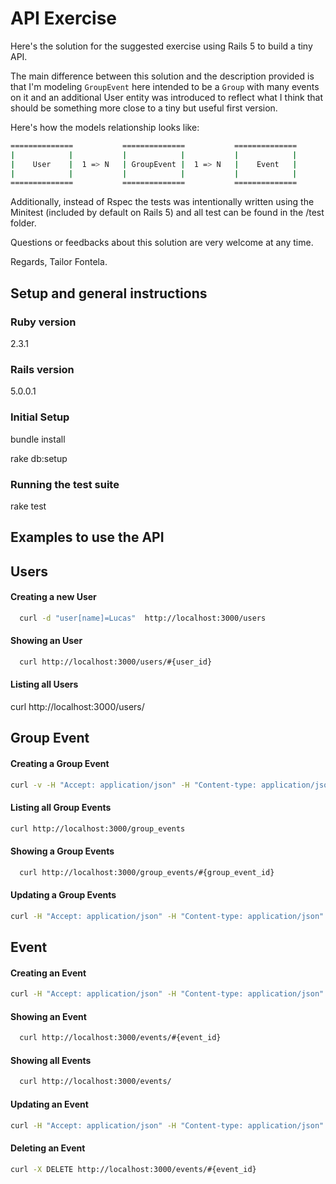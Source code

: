 # API Exercise

Here's the solution for the suggested exercise using Rails 5 to build a tiny API.

The main difference between this solution and the description provided is that I'm modeling `GroupEvent` here intended to be a `Group` with many events on it and an additional User entity was introduced to reflect what I think that should be something more close to a tiny but useful first version.

Here's how the models relationship looks like:

```bash
==============           ==============           ==============
|            |           |            |           |            |
|    User    |  1 => N   | GroupEvent |  1 => N   |    Event   |
|            |           |            |           |            |
==============           ==============           ==============
```

Additionally, instead of Rspec the tests was intentionally written using the Minitest (included by default on Rails 5) and all test can be found in the /test folder.

Questions or feedbacks about this solution are very welcome at any time.

Regards,
Tailor Fontela.


## Setup and general instructions

### Ruby version
2.3.1

### Rails version
5.0.0.1

### Initial Setup
bundle install

rake db:setup


### Running the test suite
rake test


## Examples to use the API

## Users

#### Creating a new User
```bash
  curl -d "user[name]=Lucas"  http://localhost:3000/users
```

#### Showing an User
```bash
  curl http://localhost:3000/users/#{user_id}
```

#### Listing all Users
curl http://localhost:3000/users/


## Group Event

#### Creating a Group Event
```bash
curl -v -H "Accept: application/json" -H "Content-type: application/json" -X POST -d ' {"group_event":{"title":"Canada Trip","days_duration":"20", "user_id":"1"}}' http://localhost:3000/group_events
```

#### Listing all Group Events
```bash
curl http://localhost:3000/group_events
```

#### Showing a Group Events
```bash
  curl http://localhost:3000/group_events/#{group_event_id}
```

#### Updating a Group Events
```bash
curl -H "Accept: application/json" -H "Content-type: application/json" -d '{"group_event":{"title":"Brazil Trip"}}' -X PATCH http://localhost:3000/group_events/#{group_event_id}
```


## Event

#### Creating an Event
```bash
curl -H "Accept: application/json" -H "Content-type: application/json" -d ' {"event":{"name":"Passport","description":"renew the passport", "location":"São Paulo", "start_date":"10-10-2016", "end_date":"12-10-2016", "group_event_id": "1"}}' http://localhost:3000/events
```

#### Showing an Event
```bash
  curl http://localhost:3000/events/#{event_id}
```

#### Showing all Events
```bash
  curl http://localhost:3000/events/
```

#### Updating an Event
```bash
curl -H "Accept: application/json" -H "Content-type: application/json" -d '{"event":{"name":"bubble fish"}}' -X PATCH http://localhost:3000/events/#{event_id}
```

#### Deleting an Event
```bash
curl -X DELETE http://localhost:3000/events/#{event_id}
```
